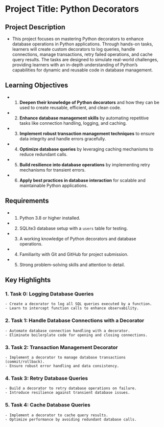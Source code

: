 # Project Title: Python Decorators

## Project Description
- This project focuses on mastering Python decorators to enhance database operations in Python applications. Through hands-on tasks, learners will create custom decorators to log queries, handle connections, manage transactions, retry failed operations, and cache query results. The tasks are designed to simulate real-world challenges, providing learners with an in-depth understanding of Python’s capabilities for dynamic and reusable code in database management.

## Learning Objectives
- 1. **Deepen their knowledge of Python decorators** and how they can be used to create reusable, efficient, and clean code.
- 2. **Enhance database management skills** by automating repetitive tasks like connection handling, logging, and caching.
- 3. **Implement robust transaction management techniques** to ensure data integrity and handle errors gracefully.
- 4. **Optimize database queries** by leveraging caching mechanisms to reduce redundant calls.
- 5. **Build resilience into database operations** by implementing retry mechanisms for transient errors.
- 6. **Apply best practices in database interaction** for scalable and maintainable Python applications.

## Requirements
- 1. Python 3.8 or higher installed.
- 2. SQLite3 database setup with a `users` table for testing.
- 3. A working knowledge of Python decorators and database operations.
- 4. Familiarity with Git and GitHub for project submission.
- 5. Strong problem-solving skills and attention to detail.

## Key Highlights
### 1. Task 0: Logging Database Queries
	- Create a decorator to log all SQL queries executed by a function.
	- Learn to intercept function calls to enhance observability.
### 2. Task 1: Handle Database Connections with a Decorator
	- Automate database connection handling with a decorator.
	- Eliminate boilerplate code for opening and closing connections.
### 3. Task 2: Transaction Management Decorator
	- Implement a decorator to manage database transactions (commit/rollback).
	- Ensure robust error handling and data consistency.
### 4. Task 3: Retry Database Queries
	- Build a decorator to retry database operations on failure.
	- Introduce resilience against transient database issues.
### 5. Task 4: Cache Database Queries
	- Implement a decorator to cache query results.
	- Optimize performance by avoiding redundant database calls.
